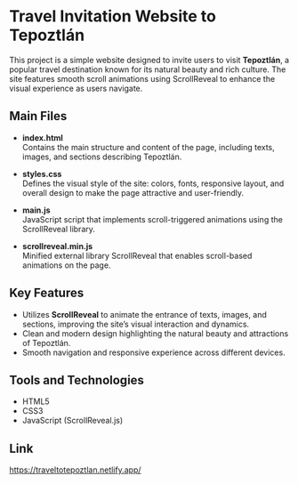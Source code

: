 # Travel Invitation Website to Tepoztlán

This project is a simple website designed to invite users to visit **Tepoztlán**, a popular travel destination known for its natural beauty and rich culture. The site features smooth scroll animations using ScrollReveal to enhance the visual experience as users navigate.

## Main Files

- **index.html**  
  Contains the main structure and content of the page, including texts, images, and sections describing Tepoztlán.

- **styles.css**  
  Defines the visual style of the site: colors, fonts, responsive layout, and overall design to make the page attractive and user-friendly.

- **main.js**  
  JavaScript script that implements scroll-triggered animations using the ScrollReveal library.

- **scrollreveal.min.js**  
  Minified external library ScrollReveal that enables scroll-based animations on the page.

## Key Features

- Utilizes **ScrollReveal** to animate the entrance of texts, images, and sections, improving the site’s visual interaction and dynamics.  
- Clean and modern design highlighting the natural beauty and attractions of Tepoztlán.  
- Smooth navigation and responsive experience across different devices.


## Tools and Technologies

- HTML5  
- CSS3  
- JavaScript (ScrollReveal.js)

## Link
https://traveltotepoztlan.netlify.app/

